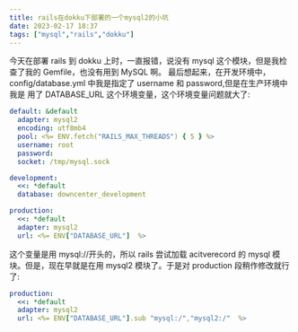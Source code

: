 ```yaml
---
title: rails在dokku下部署的一个mysql2的小坑
date: 2023-02-17 18:37
tags: ["mysql","rails","dokku"]
---
```


今天在部署 rails 到 dokku 上时，一直报错，说没有 mysql 这个模块，但是我检查了我的 Gemfile，也没有用到 MySQL 啊。
最后想起来，在开发环境中，config/database.yml 中我是指定了 username 和 password,但是在生产环境中我是 用了 DATABASE_URL 这个环境变量，这个环境变量问题就大了:
```yml
default: &default
  adapter: mysql2
  encoding: utf8mb4
  pool: <%= ENV.fetch("RAILS_MAX_THREADS") { 5 } %>
  username: root
  password:
  socket: /tmp/mysql.sock

development:
  <<: *default
  database: downcenter_development

production:
  <<: *default
  adapter: mysql2
  url: <%= ENV["DATABASE_URL"]  %>
```

这个变量是用 mysql://开头的，所以 rails 尝试加载 acitverecord 的 mysql 模块。但是，现在早就是在用 mysql2 模块了。于是对 production 段稍作修改就行了:

```yml
production:
  <<: *default
  adapter: mysql2
  url: <%= ENV["DATABASE_URL"].sub "mysql:/","mysql2:/"  %>
```